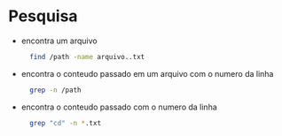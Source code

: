 # Pesquisa

+ encontra um arquivo
  ```bash
    find /path -name arquivo..txt
  ```

+ encontra o conteudo passado em um arquivo com o numero da linha
  ```bash
    grep -n /path
  ```

+ encontra o conteudo passado com o numero da linha
  ```bash
    grep "cd" -n *.txt
  ```